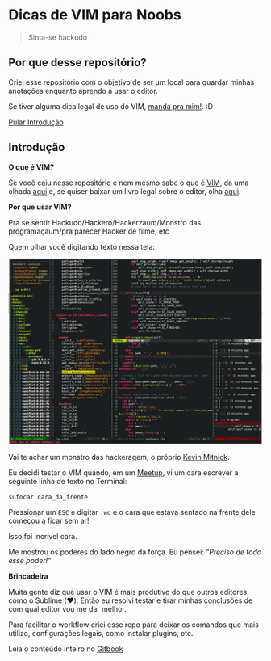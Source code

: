 # Dicas de VIM para Noobs

> Sinta-se hackudo

## Por que desse repositório?

Criei esse repositório com o objetivo de ser um local para guardar minhas anotações enquanto aprendo a usar o editor.

Se tiver alguma dica legal de uso do VIM, [manda pra mim!](mailto:w.oliveira542@gmail.com). :D

[Pular Introdução](#usando-o-vim)

## Introdução

**O que é VIM?**

Se você caiu nesse repositório e nem mesmo sabe o que é [VIM](http://www.vim.org/), da uma olhada [aqui](http://aurelio.net/vim/vi-vim-venci.html) e, se quiser baixar um livro legal sobre o editor, olha [aqui](https://code.google.com/p/vimbook/downloads/list).

**Por que usar VIM?**

Pra se sentir Hackudo/Hackero/Hackerzaum/Monstro das programaçaum/pra parecer Hacker de filme, etc

Quem olhar você digitando texto nessa tela:

![VIM](./images/vim-hackudo.gif "Imagem do editor VIM com um arquivo aberto.")


Vai te achar um monstro das hackeragem, o próprio [Kevin Mitnick](https://en.wikipedia.org/wiki/Kevin_Mitnick "Kevin Mitnick, o Hackudo monstraum.").

Eu decidi testar o VIM quando, em um [Meetup](meetup.com/ "Site meetup.com."), vi um cara escrever a seguinte linha de texto no Terminal:

```
sufocar cara_da_frente
```

Pressionar um `ESC` e digitar `:wq` e o cara que estava sentado na frente dele começou a ficar sem ar!

Isso foi incrível cara.

Me mostrou os poderes do lado negro da força. Eu pensei: *"Preciso de todo esse poder!"*

**Brincadeira**

Muita gente diz que usar o VIM é mais produtivo do que outros editores como o Sublime (:heart:). Então eu resolvi testar e tirar minhas conclusões de com qual editor vou me dar melhor.

Para facilitar o workflow criei esse repo para deixar os comandos que mais utilizo, configurações legais, como instalar plugins, etc.

Leia o conteúdo inteiro no [Gitbook](http://woliveiras.com.br/vim-para-noobs/livro/)
